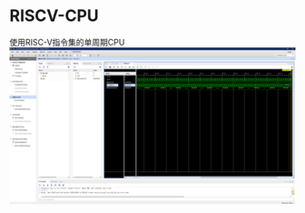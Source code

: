 # RISCV-CPU
使用RISC-V指令集的单周期CPU
![f](https://github.com/Shennoter/RISCV-CPU/blob/main/fibonacci.png)
